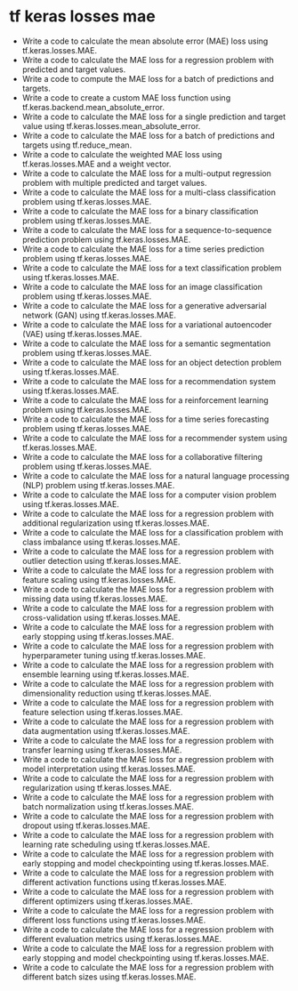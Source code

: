 # tf keras losses mae

- Write a code to calculate the mean absolute error (MAE) loss using tf.keras.losses.MAE.
- Write a code to calculate the MAE loss for a regression problem with predicted and target values.
- Write a code to compute the MAE loss for a batch of predictions and targets.
- Write a code to create a custom MAE loss function using tf.keras.backend.mean_absolute_error.
- Write a code to calculate the MAE loss for a single prediction and target value using tf.keras.losses.mean_absolute_error.
- Write a code to calculate the MAE loss for a batch of predictions and targets using tf.reduce_mean.
- Write a code to calculate the weighted MAE loss using tf.keras.losses.MAE and a weight vector.
- Write a code to calculate the MAE loss for a multi-output regression problem with multiple predicted and target values.
- Write a code to calculate the MAE loss for a multi-class classification problem using tf.keras.losses.MAE.
- Write a code to calculate the MAE loss for a binary classification problem using tf.keras.losses.MAE.
- Write a code to calculate the MAE loss for a sequence-to-sequence prediction problem using tf.keras.losses.MAE.
- Write a code to calculate the MAE loss for a time series prediction problem using tf.keras.losses.MAE.
- Write a code to calculate the MAE loss for a text classification problem using tf.keras.losses.MAE.
- Write a code to calculate the MAE loss for an image classification problem using tf.keras.losses.MAE.
- Write a code to calculate the MAE loss for a generative adversarial network (GAN) using tf.keras.losses.MAE.
- Write a code to calculate the MAE loss for a variational autoencoder (VAE) using tf.keras.losses.MAE.
- Write a code to calculate the MAE loss for a semantic segmentation problem using tf.keras.losses.MAE.
- Write a code to calculate the MAE loss for an object detection problem using tf.keras.losses.MAE.
- Write a code to calculate the MAE loss for a recommendation system using tf.keras.losses.MAE.
- Write a code to calculate the MAE loss for a reinforcement learning problem using tf.keras.losses.MAE.
- Write a code to calculate the MAE loss for a time series forecasting problem using tf.keras.losses.MAE.
- Write a code to calculate the MAE loss for a recommender system using tf.keras.losses.MAE.
- Write a code to calculate the MAE loss for a collaborative filtering problem using tf.keras.losses.MAE.
- Write a code to calculate the MAE loss for a natural language processing (NLP) problem using tf.keras.losses.MAE.
- Write a code to calculate the MAE loss for a computer vision problem using tf.keras.losses.MAE.
- Write a code to calculate the MAE loss for a regression problem with additional regularization using tf.keras.losses.MAE.
- Write a code to calculate the MAE loss for a classification problem with class imbalance using tf.keras.losses.MAE.
- Write a code to calculate the MAE loss for a regression problem with outlier detection using tf.keras.losses.MAE.
- Write a code to calculate the MAE loss for a regression problem with feature scaling using tf.keras.losses.MAE.
- Write a code to calculate the MAE loss for a regression problem with missing data using tf.keras.losses.MAE.
- Write a code to calculate the MAE loss for a regression problem with cross-validation using tf.keras.losses.MAE.
- Write a code to calculate the MAE loss for a regression problem with early stopping using tf.keras.losses.MAE.
- Write a code to calculate the MAE loss for a regression problem with hyperparameter tuning using tf.keras.losses.MAE.
- Write a code to calculate the MAE loss for a regression problem with ensemble learning using tf.keras.losses.MAE.
- Write a code to calculate the MAE loss for a regression problem with dimensionality reduction using tf.keras.losses.MAE.
- Write a code to calculate the MAE loss for a regression problem with feature selection using tf.keras.losses.MAE.
- Write a code to calculate the MAE loss for a regression problem with data augmentation using tf.keras.losses.MAE.
- Write a code to calculate the MAE loss for a regression problem with transfer learning using tf.keras.losses.MAE.
- Write a code to calculate the MAE loss for a regression problem with model interpretation using tf.keras.losses.MAE.
- Write a code to calculate the MAE loss for a regression problem with regularization using tf.keras.losses.MAE.
- Write a code to calculate the MAE loss for a regression problem with batch normalization using tf.keras.losses.MAE.
- Write a code to calculate the MAE loss for a regression problem with dropout using tf.keras.losses.MAE.
- Write a code to calculate the MAE loss for a regression problem with learning rate scheduling using tf.keras.losses.MAE.
- Write a code to calculate the MAE loss for a regression problem with early stopping and model checkpointing using tf.keras.losses.MAE.
- Write a code to calculate the MAE loss for a regression problem with different activation functions using tf.keras.losses.MAE.
- Write a code to calculate the MAE loss for a regression problem with different optimizers using tf.keras.losses.MAE.
- Write a code to calculate the MAE loss for a regression problem with different loss functions using tf.keras.losses.MAE.
- Write a code to calculate the MAE loss for a regression problem with different evaluation metrics using tf.keras.losses.MAE.
- Write a code to calculate the MAE loss for a regression problem with early stopping and model checkpointing using tf.keras.losses.MAE.
- Write a code to calculate the MAE loss for a regression problem with different batch sizes using tf.keras.losses.MAE.